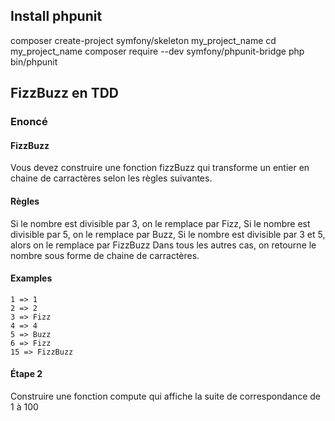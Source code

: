 ## Install phpunit
    
 composer create-project symfony/skeleton my_project_name
 cd my_project_name
 composer require --dev symfony/phpunit-bridge
 php bin/phpunit
 
## FizzBuzz en TDD

### Enoncé
#### FizzBuzz
Vous devez construire une fonction fizzBuzz qui transforme un entier en chaine de carractères selon les règles suivantes.
#### Règles
Si le nombre est divisible par 3, on le remplace par Fizz, Si le nombre est divisible par 5, on le remplace par Buzz, Si le nombre est divisible par 3 et 5, alors on le remplace par FizzBuzz Dans tous les autres cas, on retourne le nombre sous forme de chaine de carractères.
#### Examples
    1 => 1
    2 => 2
    3 => Fizz
    4 => 4
    5 => Buzz
    6 => Fizz
    15 => FizzBuzz
#### Étape 2
Construire une fonction compute qui affiche la suite de correspondance de 1 à 100